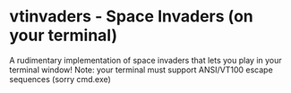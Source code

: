 # vtinvaders - Space Invaders (on your terminal)

A rudimentary implementation of space invaders that lets you play in your terminal window!
Note: your terminal must support ANSI/VT100 escape sequences (sorry cmd.exe)